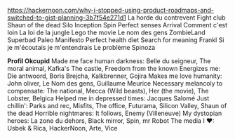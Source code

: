 https://hackernoon.com/why-i-stopped-using-product-roadmaps-and-switched-to-gist-planning-3b7f54e271d1
La horde du contrevent
Fight club
Shaun of the dead
Silo
Inception
Spin
Perfect senses
Arrival
Comment c'est loin
La loi de la jungle
Lego the movie
Le nom des gens
ZombieLand
Superbad
Paleo Manifesto
Perfect health diet
Search for meaning Frankl
Si je m'écoutais je m'entendrais
Le problème Spinoza

**Profil Okcupid**
Made me face human darkness: Belle du seigneur, The moral animal, Kafka's The castle, Freedom from the known
Energizes me: Die antwoord, Boris Brejcha, Kalkbrenner, Gojira
Makes me love humanity: John oliver, Le Nom des gens, Guillaume Meurice
Necessary melancoly to compensate: The national, Mecca (Wild beasts), Her (the movie), The Lobster, Belgica
Helped me in depressed times: Jacques Salomé
Just chillin': Parks and rec, Misfits, The office, Futurama, Silicon Valley, Shaun of the dead
Horrible nightmares: It follows, Enemy (Villeneuve)
My dystopian heroes: La zone du dehors, Black mirror, Spin, mr Robot
The media I ❤: Usbek & Rica, HackerNoon, Arte, Vice

